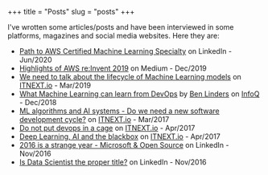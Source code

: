 +++
title = "Posts"
slug = "posts"
+++

I've wrotten some articles/posts and have been interviewed in some platforms, magazines and social media websites. Here they are:

* [Path to AWS Certified Machine Learning Specialty](https://www.linkedin.com/pulse/path-aws-certified-machine-learning-specialty-thiago-de-faria/) on LinkedIn - Jun/2020
* [Highlights of AWS re:Invent 2019](https://medium.com/@thiagodefaria/highlights-aws-re-invent-2019-154d89ac5fb9) on Medium - Dec/2019
* [We need to talk about the lifecycle of Machine Learning models](https://itnext.io/https-medium-com-thiagodefaria-we-need-to-talk-about-the-lifecycle-of-machine-learning-models-14538d2c72d9) on [ITNEXT.io](https://itnext.io) - Mar/2019
* [What Machine Learning can learn from DevOps](https://www.infoq.com/articles/machine-learning-learn-devops/) by [Ben Linders](https://www.infoq.com/profile/Ben-Linders/) on [InfoQ](https://www.infoq.com) - Dec/2018
* [ML algorithms and AI systems - Do we need a new software development cycle?](https://itnext.io/ml-algorithms-and-ai-systems-ac28da4e8900) on [ITNEXT.io](https://itnext.io) - Mar/2017
* [Do not put devops in a cage](https://itnext.io/do-not-put-devops-in-a-cage-3604a83821e1) on [ITNEXT.io](https://itnext.io) - Apr/2017
* [Deep Learning, AI and the blackbox](https://itnext.io/deep-learning-ai-the-blackbox-5ed48c3b12b4) on [ITNEXT.io](https://itnext.io) - Apr/2017
* [2016 is a strange year - Microsoft & Open Source](https://www.linkedin.com/in/thiagoavadore/detail/recent-activity/posts/) on LinkedIn - Nov/2016
* [Is Data Scientist the proper title?](https://www.linkedin.com/pulse/data-scientist-proper-title-thiago-assuncao-de-faria/) on LinkedIn - Nov/2016